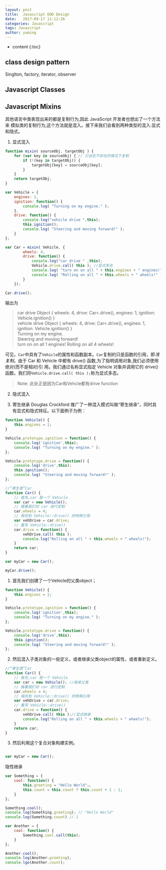 ```yaml
---
layout: post
title:  Javascript OOD Design
date:   2017-09-17 11:12:26
categories: Javascript
tags: Javascript
author: yuming
---
```


* content
{:toc}




## class design pattern


Singlton, factory, iterator, observer

## Javascript Classes


## Javascript Mixins

其他语言中类表现出来的都是复制行为,因此 JavaScript 开发者也想出了一个方法来 模拟类的复制行为,这个方法就是混入。接下来我们会看到两种类型的混入:显式和隐式。
1. 显式混入
```javascript
function mixin( sourceObj, targetObj ) {
	for (var key in sourceObj) { // 只会在不存在的情况下复制 
		if (!(key in targetObj)) {
			targetObj[key] = sourceObj[key];
		}
	}
	return targetObj; 
}

var Vehicle = { 
	engines: 1,
    ignition: function() {
    	console.log( "Turning on my engine." );
	},
	drive: function() { 
		console.log("vehicle drive ",this);
		this.ignition();
        console.log( "Steering and moving forward!" );
    }
};

var Car = mixin( Vehicle, { 
		wheels: 4,
		drive: function() { 
			console.log("car drive " ,this);
			Vehicle.drive.call( this ); //显式多态
			console.log( "turn on on all " + this.engines + " engines!" );
			console.log( "Rolling on all " + this.wheels + " wheels!" );
		} 
	});

Car.drive();

```

输出为

> car drive  Object { wheels: 4, drive: Car<.drive(), engines: 1, ignition: Vehicle.ignition() }  
> vehicle drive  Object { wheels: 4, drive: Car<.drive(), engines: 1, ignition: Vehicle.ignition() }  
> Turning on my engine.  
> Steering and moving forward!  
> turn on on all 1 engines! 
> Rolling on all 4 wheels!

 可见，`Car`中具有了`Vehicle`的属性和函数副本。`Car`复制的只是函数的引用，即*浅复制*。由于 Car 和 Vehicle 中都有 drive() 函数,为了指明调用对象,我们必须使用绝对(而不是相对)引 用。我们通过名称显式指定 Vehicle 对象并调用它的 drive() 函数。我们将`Vehicle.drive.call( this );`称为显式多态。
> Note: 此处正是因为Car和Vehcle都有drive function
 

2. 隐式混入

3. 寄生继承
Douglas Crockford 推广了一种混入模式叫做“寄生继承”，同时具有显式和隐式特征。以下面例子为例：

```javascript
function Vehicle() {
	this.engines = 1; 
}

Vehicle.prototype.ignition = function() { 
	console.log('ignition',this);
	console.log( "Turning on my engine." );
};

Vehicle.prototype.drive = function() {
	console.log('drive',this);
	this.ignition();
	console.log( "Steering and moving forward!" );
};

//“寄生类”Car 
function Car() {
	// 首先,car 是一个 Vehicle 
	var car = new Vehicle();
	// 接着我们对 car 进行定制 
	car.wheels = 4;
	// 保存到 Vehicle::drive() 的特殊引用 
	var vehDrive = car.drive;
	// 重写 Vehicle::drive() 
	car.drive = function() {
		vehDrive.call( this );
        console.log("Rolling on all " + this.wheels + " wheels!"); 
	}
	return car;
}

var myCar = new Car();

myCar.drive();
```

1. 首先我们创建了一个Vehicle的父类object；
```javascript
function Vehicle() {
	this.engines = 1; 
}

Vehicle.prototype.ignition = function() { 
	console.log('ignition',this);
	console.log( "Turning on my engine." );
};

Vehicle.prototype.drive = function() {
	console.log('drive',this);
	this.ignition();
	console.log( "Steering and moving forward!" );
};
```
2. 然后混入子类对象的一些定义，或者继承父类object的属性，或者重新定义。
```javascript
//“寄生类”Car 
function Car() {
	// 首先,car 是一个 Vehicle 
	var car = new Vehicle(); //继承父类
	// 接着我们对 car 进行定制 
	car.wheels = 4;
	// 保存到 Vehicle::drive() 的特殊引用 
	var vehDrive = car.drive; 
	// 重写 Vehicle::drive() 
	car.drive = function() {
		vehDrive.call( this );//显式继承
        console.log("Rolling on all " + this.wheels + " wheels!"); 
	}
	return car;
}
```
3. 然后利用这个复合对象构建实例。
```javascript

var myCar = new Car();

```

隐性继承

```javascript
var Something = { 
	cool: function() {
		this.greeting = "Hello World";、
		this.count = this.count ? this.count + 1 : 1; 
	}
};

Something.cool();
console.log(Something.greeting); // "Hello World"
console.log(Something.count) // 1

var Another = {
	cool: function() {
		Something.cool.call(this);
	}
};

Another.cool();
console.log(Another.greeting);
console.lgo(Another.count);


```